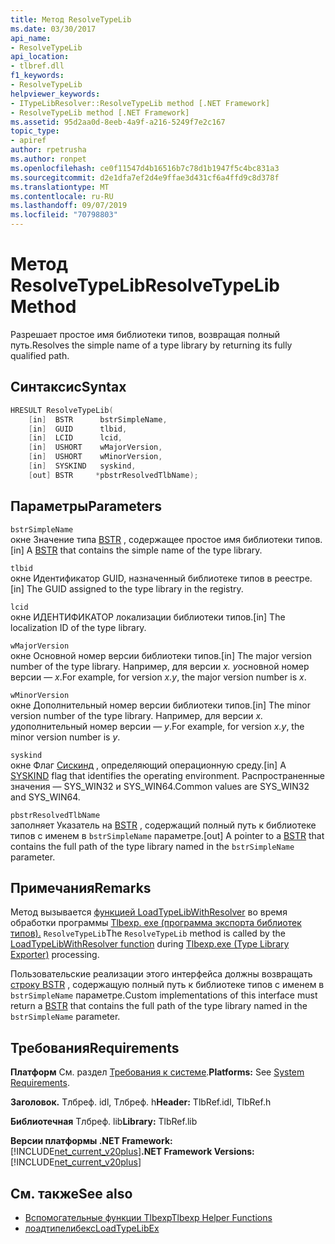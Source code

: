```yaml
---
title: Метод ResolveTypeLib
ms.date: 03/30/2017
api_name:
- ResolveTypeLib
api_location:
- tlbref.dll
f1_keywords:
- ResolveTypeLib
helpviewer_keywords:
- ITypeLibResolver::ResolveTypeLib method [.NET Framework]
- ResolveTypeLib method [.NET Framework]
ms.assetid: 95d2aa0d-8eeb-4a9f-a216-5249f7e2c167
topic_type:
- apiref
author: rpetrusha
ms.author: ronpet
ms.openlocfilehash: ce0f11547d4b16516b7c78d1b1947f5c4bc831a3
ms.sourcegitcommit: d2e1dfa7ef2d4e9ffae3d431cf6a4ffd9c8d378f
ms.translationtype: MT
ms.contentlocale: ru-RU
ms.lasthandoff: 09/07/2019
ms.locfileid: "70798803"
---
```

# <a name="resolvetypelib-method"></a><span data-ttu-id="1fc0a-102">Метод ResolveTypeLib</span><span class="sxs-lookup"><span data-stu-id="1fc0a-102">ResolveTypeLib Method</span></span>
<span data-ttu-id="1fc0a-103">Разрешает простое имя библиотеки типов, возвращая полный путь.</span><span class="sxs-lookup"><span data-stu-id="1fc0a-103">Resolves the simple name of a type library by returning its fully qualified path.</span></span>  
  
## <a name="syntax"></a><span data-ttu-id="1fc0a-104">Синтаксис</span><span class="sxs-lookup"><span data-stu-id="1fc0a-104">Syntax</span></span>  
  
```cpp  
HRESULT ResolveTypeLib(  
    [in]  BSTR      bstrSimpleName,  
    [in]  GUID      tlbid,  
    [in]  LCID      lcid,  
    [in]  USHORT    wMajorVersion,  
    [in]  USHORT    wMinorVersion,  
    [in]  SYSKIND   syskind,  
    [out] BSTR     *pbstrResolvedTlbName);  
```  
  
## <a name="parameters"></a><span data-ttu-id="1fc0a-105">Параметры</span><span class="sxs-lookup"><span data-stu-id="1fc0a-105">Parameters</span></span>  
 `bstrSimpleName`  
 <span data-ttu-id="1fc0a-106">окне Значение типа [BSTR](https://docs.microsoft.com/previous-versions/windows/desktop/automat/bstr) , содержащее простое имя библиотеки типов.</span><span class="sxs-lookup"><span data-stu-id="1fc0a-106">[in] A [BSTR](https://docs.microsoft.com/previous-versions/windows/desktop/automat/bstr) that contains the simple name of the type library.</span></span>  
  
 `tlbid`  
 <span data-ttu-id="1fc0a-107">окне Идентификатор GUID, назначенный библиотеке типов в реестре.</span><span class="sxs-lookup"><span data-stu-id="1fc0a-107">[in] The GUID assigned to the type library in the registry.</span></span>  
  
 `lcid`  
 <span data-ttu-id="1fc0a-108">окне ИДЕНТИФИКАТОР локализации библиотеки типов.</span><span class="sxs-lookup"><span data-stu-id="1fc0a-108">[in] The localization ID of the type library.</span></span>  
  
 `wMajorVersion`  
 <span data-ttu-id="1fc0a-109">окне Основной номер версии библиотеки типов.</span><span class="sxs-lookup"><span data-stu-id="1fc0a-109">[in] The major version number of the type library.</span></span> <span data-ttu-id="1fc0a-110">Например, для версии *x. y*основной номер версии — *x*.</span><span class="sxs-lookup"><span data-stu-id="1fc0a-110">For example, for version *x.y*, the major version number is *x*.</span></span>  
  
 `wMinorVersion`  
 <span data-ttu-id="1fc0a-111">окне Дополнительный номер версии библиотеки типов.</span><span class="sxs-lookup"><span data-stu-id="1fc0a-111">[in] The minor version number of the type library.</span></span> <span data-ttu-id="1fc0a-112">Например, для версии *x. y*дополнительный номер версии — *y*.</span><span class="sxs-lookup"><span data-stu-id="1fc0a-112">For example, for version *x.y*, the minor version number is *y*.</span></span>  
  
 `syskind`  
 <span data-ttu-id="1fc0a-113">окне Флаг [Сискинд](https://docs.microsoft.com/windows/win32/api/oaidl/ne-oaidl-syskind) , определяющий операционную среду.</span><span class="sxs-lookup"><span data-stu-id="1fc0a-113">[in] A [SYSKIND](https://docs.microsoft.com/windows/win32/api/oaidl/ne-oaidl-syskind) flag that identifies the operating environment.</span></span> <span data-ttu-id="1fc0a-114">Распространенные значения — SYS_WIN32 и SYS_WIN64.</span><span class="sxs-lookup"><span data-stu-id="1fc0a-114">Common values are SYS_WIN32 and SYS_WIN64.</span></span>  
  
 `pbstrResolvedTlbName`  
 <span data-ttu-id="1fc0a-115">заполняет Указатель на [BSTR](https://docs.microsoft.com/previous-versions/windows/desktop/automat/bstr) , содержащий полный путь к библиотеке типов с именем в `bstrSimpleName` параметре.</span><span class="sxs-lookup"><span data-stu-id="1fc0a-115">[out] A pointer to a [BSTR](https://docs.microsoft.com/previous-versions/windows/desktop/automat/bstr) that contains the full path of the type library named in the `bstrSimpleName` parameter.</span></span>  
  
## <a name="remarks"></a><span data-ttu-id="1fc0a-116">Примечания</span><span class="sxs-lookup"><span data-stu-id="1fc0a-116">Remarks</span></span>  
 <span data-ttu-id="1fc0a-117">Метод вызывается [функцией LoadTypeLibWithResolver](loadtypelibwithresolver-function.md) во время обработки программы [Tlbexp. exe (программа экспорта библиотек типов).](../../tools/tlbexp-exe-type-library-exporter.md) `ResolveTypeLib`</span><span class="sxs-lookup"><span data-stu-id="1fc0a-117">The `ResolveTypeLib` method is called by the [LoadTypeLibWithResolver function](loadtypelibwithresolver-function.md) during [Tlbexp.exe (Type Library Exporter)](../../tools/tlbexp-exe-type-library-exporter.md) processing.</span></span>  
  
 <span data-ttu-id="1fc0a-118">Пользовательские реализации этого интерфейса должны возвращать [строку BSTR](https://docs.microsoft.com/previous-versions/windows/desktop/automat/bstr) , содержащую полный путь к библиотеке типов с именем в `bstrSimpleName` параметре.</span><span class="sxs-lookup"><span data-stu-id="1fc0a-118">Custom implementations of this interface must return a [BSTR](https://docs.microsoft.com/previous-versions/windows/desktop/automat/bstr) that contains the full path of the type library named in the `bstrSimpleName` parameter.</span></span>  
  
## <a name="requirements"></a><span data-ttu-id="1fc0a-119">Требования</span><span class="sxs-lookup"><span data-stu-id="1fc0a-119">Requirements</span></span>  
 <span data-ttu-id="1fc0a-120">**Платформ** См. раздел [Требования к системе](../../get-started/system-requirements.md).</span><span class="sxs-lookup"><span data-stu-id="1fc0a-120">**Platforms:** See [System Requirements](../../get-started/system-requirements.md).</span></span>  
  
 <span data-ttu-id="1fc0a-121">**Заголовок.** Тлбреф. idl, Тлбреф. h</span><span class="sxs-lookup"><span data-stu-id="1fc0a-121">**Header:** TlbRef.idl, TlbRef.h</span></span>  
  
 <span data-ttu-id="1fc0a-122">**Библиотечная** Тлбреф. lib</span><span class="sxs-lookup"><span data-stu-id="1fc0a-122">**Library:** TlbRef.lib</span></span>  
  
 <span data-ttu-id="1fc0a-123">**Версии платформы .NET Framework:** [!INCLUDE[net_current_v20plus](../../../../includes/net-current-v20plus-md.md)]</span><span class="sxs-lookup"><span data-stu-id="1fc0a-123">**.NET Framework Versions:** [!INCLUDE[net_current_v20plus](../../../../includes/net-current-v20plus-md.md)]</span></span>  
  
## <a name="see-also"></a><span data-ttu-id="1fc0a-124">См. также</span><span class="sxs-lookup"><span data-stu-id="1fc0a-124">See also</span></span>

- [<span data-ttu-id="1fc0a-125">Вспомогательные функции Tlbexp</span><span class="sxs-lookup"><span data-stu-id="1fc0a-125">Tlbexp Helper Functions</span></span>](index.md)
- [<span data-ttu-id="1fc0a-126">лоадтипелибекс</span><span class="sxs-lookup"><span data-stu-id="1fc0a-126">LoadTypeLibEx</span></span>](https://docs.microsoft.com/previous-versions/windows/desktop/api/oleauto/nf-oleauto-loadtypelibex)
